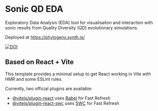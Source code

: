 # Sonic QD EDA

Exploratory Data Analysis (EDA) tool for visualisaiton and interaction with sonic results from Quality Diversity (QD) evolutionary simulations.

Deployed at https://phylogeny.synth.is/

[![DOI](https://zenodo.org/badge/DOI/10.5281/zenodo.14649064.svg)](https://doi.org/10.5281/zenodo.14649064)


## Based on React + Vite

This template provides a minimal setup to get React working in Vite with HMR and some ESLint rules.

Currently, two official plugins are available:

- [@vitejs/plugin-react](https://github.com/vitejs/vite-plugin-react/blob/main/packages/plugin-react/README.md) uses [Babel](https://babeljs.io/) for Fast Refresh
- [@vitejs/plugin-react-swc](https://github.com/vitejs/vite-plugin-react-swc) uses [SWC](https://swc.rs/) for Fast Refresh
